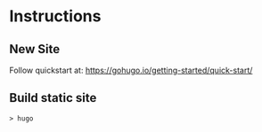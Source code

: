 # Instructions

## New Site

Follow quickstart at: https://gohugo.io/getting-started/quick-start/

## Build static site

	> hugo


